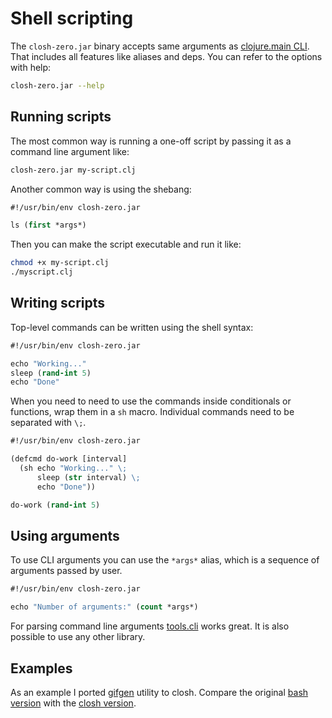 
# Shell scripting

The `closh-zero.jar` binary accepts same arguments as [clojure.main CLI](https://clojure.org/guides/deps_and_cli). That includes all features like aliases and deps. You can refer to the options with help:

```sh
closh-zero.jar --help
```

## Running scripts

The most common way is running a one-off script by passing it as a command line argument like:
```sh
closh-zero.jar my-script.clj
```

Another common way is using the shebang:

```clojure
#!/usr/bin/env closh-zero.jar

ls (first *args*)
```

Then you can make the script executable and run it like:
```sh
chmod +x my-script.clj
./myscript.clj

```

## Writing scripts

Top-level commands can be written using the shell syntax:
```clojure
#!/usr/bin/env closh-zero.jar

echo "Working..."
sleep (rand-int 5)
echo "Done"
```

When you need to need to use the commands inside conditionals or functions, wrap them in a `sh` macro. Individual commands need to be separated with `\;`.

```clojure
#!/usr/bin/env closh-zero.jar

(defcmd do-work [interval]
  (sh echo "Working..." \;
      sleep (str interval) \;
      echo "Done"))

do-work (rand-int 5)
```

## Using arguments

To use CLI arguments you can use the `*args*` alias, which is a sequence of arguments passed by user.

```clojure
#!/usr/bin/env closh-zero.jar

echo "Number of arguments:" (count *args*)
```

For parsing command line arguments [tools.cli](https://github.com/clojure/tools.cli) works great. It is also possible to use any other library.

## Examples

As an example I ported [gifgen](https://github.com/lukechilds/gifgen) utility to closh. Compare the original [bash version](https://github.com/lukechilds/gifgen/blob/master/gifgen) with the [closh version](https://github.com/dundalek/dotfiles/blob/master/closh/bin/gifgen.clj).
